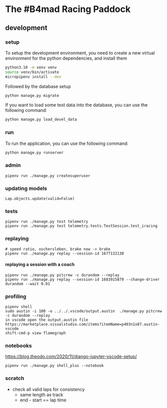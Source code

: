 # The #B4mad Racing Paddock

## development

### setup

To setup the development environment, you need to create a new virtual environment for the python dependencies, and install them

```bash
python3.10 -m venv venv
source venv/bin/activate
micropipenv install --dev
```

Followed by the database setup

```bash
python manage.py migrate
```

If you want to load some test data into the database, you can use the following command:

```bash
python manage.py load_devel_data
```

### run

To run the application, you can use the following command:

```bash
python manage.py runserver
```

### admin

```
pipenv run ./manage.py createsuperuser
```

### updating models


```
Lap.objects.update(valid=False)
```

### tests

```
pipenv run ./manage.py test telemetry
pipenv run ./manage.py test telemetry.tests.TestSession.test_iracing

```

### replaying

```
# speed ratio, oschersleben, brake now -> brake
pipenv run ./manage.py replay --session-id 1677132130
```

#### replaying a session with a coach

```
pipenv run ./manage.py pitcrew -c durandom --replay
pipenv run ./manage.py replay --session-id 1683915879 --change-driver durandom --wait 0.01
```


### profiling

```
pipenv shell
sudo austin -i 100 -o ../../.vscode/output.austin  ./manage.py pitcrew -c durandom --replay
in vscode open the output.austin file
https://marketplace.visualstudio.com/items?itemName=p403n1x87.austin-vscode
shift-cmd-p view flamegraph
```


### notebooks

https://blog.theodo.com/2020/11/django-jupyter-vscode-setup/


```
pipenv run ./manage.py shell_plus --notebook
```


### scratch

* check all valid laps for consistency
  * same length as track
  * end - start == lap time
